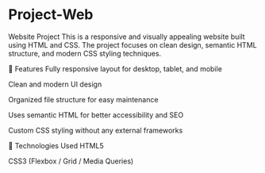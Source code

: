 # Project-Web
 Website Project 
This is a responsive and visually appealing website built using HTML and CSS. The project focuses on clean design, semantic HTML structure, and modern CSS styling techniques.

🚀 Features
Fully responsive layout for desktop, tablet, and mobile

Clean and modern UI design

Organized file structure for easy maintenance

Uses semantic HTML for better accessibility and SEO

Custom CSS styling without any external frameworks

📁 Technologies Used
HTML5

CSS3 (Flexbox / Grid / Media Queries)
